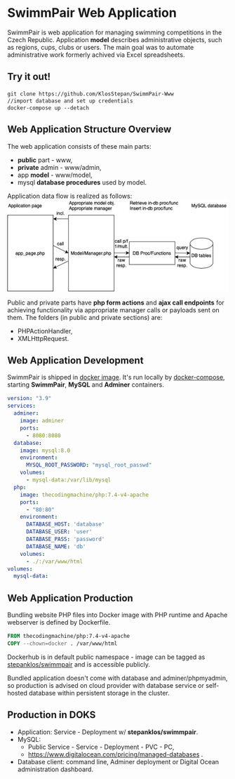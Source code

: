 # SwimmPair Web Application
SwimmPair is web application for managing swimming competitions in the Czech Republic. Application **model** describes administrative objects, such as regions, cups, clubs or users. The main goal was to automate administrative work formerly achived via Excel spreadsheets.

## Try it out!
```shell script
git clone https://github.com/KlosStepan/SwimmPair-Www
//import database and set up credentials
docker-compose up --detach 
```

## Web Application Structure Overview
The web application consists of these main parts:
* **public** part - www,
* **private** admin - www/admin,
* app **model** - www/model,
* mysql **database procedures** used by model.  

Application data flow is realized as follows: 
![App Schema](/misc/app-schema.jpg "app-schema")

Public and private parts have **php form actions** and **ajax call endpoints** for achieving functionality via appropriate manager calls or payloads sent on them. The folders (in public and private sections) are:
* PHPActionHandler,
* XMLHttpRequest.

## Web Application Development
SwimmPair is shipped in [docker image](https://www.docker.com). It's run locally by [docker-compose](https://docs.docker.com/compose), starting **SwimmPair**, **MySQL** and **Adminer** containers.
```yaml
version: "3.9"
services:
  adminer:
    image: adminer
    ports:
      - 8080:8080
  database:
    image: mysql:8.0
    environment:
      MYSQL_ROOT_PASSWORD: "mysql_root_passwd"
    volumes:
      - mysql-data:/var/lib/mysql
  php:
    image: thecodingmachine/php:7.4-v4-apache
    ports:
      - "80:80"
    environment:
      DATABASE_HOST: 'database'
      DATABASE_USER: 'user'
      DATABASE_PASS: 'password'
      DATABASE_NAME: 'db'
    volumes:
      - ./:/var/www/html
volumes:
  mysql-data:
```
## Web Application Production
Bundling website PHP files into Docker image with PHP runtime and Apache webserver is defined by Dockerfile.
```dockerfile
FROM thecodingmachine/php:7.4-v4-apache
COPY --chown=docker . /var/www/html
```
Dockerhub is in default public namespace - image can be tagged as [stepanklos/swimmpair](https://hub.docker.com/repository/docker/stepanklos/swimmpair) and is accessible publicly.  

Bundled application doesn't come with database and adminer/phpmyadmin, so production is advised on cloud provider with database service or self-hosted database within persistent storage in the cluster.  


## Production in DOKS
- Application: Service - Deployment w/ **stepanklos/swimmpair**.
- MySQL:
  - Public Service - Service - Deployment - PVC - PC,
  - https://www.digitalocean.com/pricing/managed-databases .
- Database client: command line, Adminer deployment or Digital Ocean administration dashboard.
